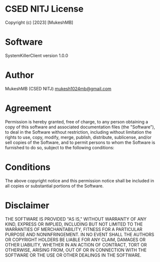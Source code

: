 # CSED NITJ License
Copyright (c) [2023] [MukeshMB]

# Software
SystemKillerClient
version 1.0.0

# Author
MukeshMB
(CSED NITJ)
mukesh1024mb@gmail.com

# Agreement
Permission is hereby granted, free of charge, to any person obtaining a copy
of this software and associated documentation files (the "Software"), to deal
in the Software without restriction, including without limitation the rights
to use, copy, modify, merge, publish, distribute, sublicense, and/or sell
copies of the Software, and to permit persons to whom the Software is
furnished to do so, subject to the following conditions:

# Conditions
The above copyright notice and this permission notice shall be included in all
copies or substantial portions of the Software.

# Disclaimer
THE SOFTWARE IS PROVIDED "AS IS," WITHOUT WARRANTY OF ANY KIND, EXPRESS OR
IMPLIED, INCLUDING BUT NOT LIMITED TO THE WARRANTIES OF MERCHANTABILITY,
FITNESS FOR A PARTICULAR PURPOSE AND NONINFRINGEMENT. IN NO EVENT SHALL THE
AUTHORS OR COPYRIGHT HOLDERS BE LIABLE FOR ANY CLAIM, DAMAGES OR OTHER
LIABILITY, WHETHER IN AN ACTION OF CONTRACT, TORT OR OTHERWISE, ARISING FROM,
OUT OF OR IN CONNECTION WITH THE SOFTWARE OR THE USE OR OTHER DEALINGS IN THE
SOFTWARE.
